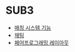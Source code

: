 # SUB3

- [매칭 시스템 기능](https://lab.ssafy.com/s10-webmobile2-sub2/S10P12A709/-/merge_requests/96)
- [채팅](https://lab.ssafy.com/s10-webmobile2-sub2/S10P12A709/-/merge_requests/56)
- [페어프로그래밍 레이아웃](https://lab.ssafy.com/s10-webmobile2-sub2/S10P12A709/-/merge_requests/49)
